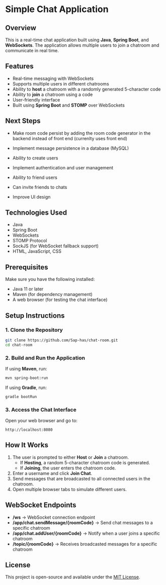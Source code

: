 # Simple Chat Application

## Overview
This is a real-time chat application built using **Java**, **Spring Boot**, and **WebSockets**. The application allows multiple users to join a chatroom and communicate in real time.

## Features
- Real-time messaging with WebSockets
- Supports multiple users in different chatrooms
- Ability to **host** a chatroom with a randomly generated 5-character code
- Ability to **join** a chatroom using a code
- User-friendly interface
- Built using **Spring Boot** and **STOMP** over WebSockets

## Next Steps
- Make room code persist by adding the room code generator in the backend instead of front end (currenlty uses front end)
- Implement message persistence in a database (MySQL)
- Ability to create users
- Implement authentication and user management

- Ability to friend users
- Can invite friends to chats
- Improve UI design

## Technologies Used
- Java
- Spring Boot
- WebSockets
- STOMP Protocol
- SockJS (for WebSocket fallback support)
- HTML, JavaScript, CSS

## Prerequisites
Make sure you have the following installed:
- Java 11 or later
- Maven (for dependency management)
- A web browser (for testing the chat interface)

## Setup Instructions

### 1. Clone the Repository
```sh
git clone https://github.com/Sap-has/chat-room.git
cd chat-room
```

### 2. Build and Run the Application
If using **Maven**, run:
```sh
mvn spring-boot:run
```
If using **Gradle**, run:
```sh
gradle bootRun
```

### 3. Access the Chat Interface
Open your web browser and go to:
```
http://localhost:8080
```

## How It Works
1. The user is prompted to either **Host** or **Join** a chatroom.
   - If **Hosting**, a random 5-character chatroom code is generated.
   - If **Joining**, the user enters the chatroom code.
2. Enter a username and click **Join Chat**.
3. Send messages that are broadcasted to all connected users in the chatroom.
4. Open multiple browser tabs to simulate different users.

## WebSocket Endpoints
- **/ws** → WebSocket connection endpoint
- **/app/chat.sendMessage/{roomCode}** → Send chat messages to a specific chatroom
- **/app/chat.addUser/{roomCode}** → Notify when a user joins a specific chatroom
- **/topic/{roomCode}** → Receives broadcasted messages for a specific chatroom

## License
This project is open-source and available under the [MIT License](LICENSE).
